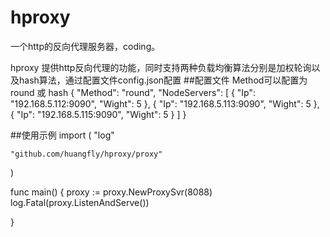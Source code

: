 # hproxy
一个http的反向代理服务器，coding。

hproxy 提供http反向代理的功能，同时支持两种负载均衡算法分别是加权轮询以及hash算法，通过配置文件config.json配置
##配置文件
Method可以配置为round 或 hash
{
    "Method": "round", 
    "NodeServers": [
        {
            "Ip": "192.168.5.112:9090", 
            "Wight": 5
        }, 
        {
            "Ip": "192.168.5.113:9090", 
            "Wight": 5
        }, 
        {
            "Ip": "192.168.5.115:9090", 
            "Wight": 5
        }
    ]
}

##使用示例
import (
	"log"

	"github.com/huangfly/hproxy/proxy"
)

func main() {
	proxy := proxy.NewProxySvr(8088)
	log.Fatal(proxy.ListenAndServe())

}